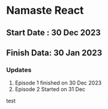 # Namaste React

## Start Date : 30 Dec 2023
## Finish Data: 30 Jan 2023

### Updates
1. Episode 1 finished on 30 Dec 2023
2. Episode 2 Started on 31 Dec

test